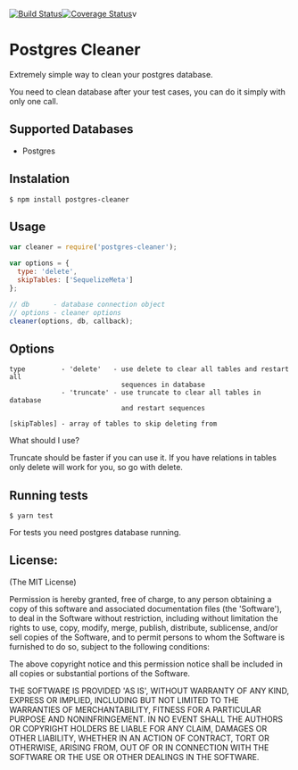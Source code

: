[![Build Status](https://travis-ci.org/blazing-edge-labs/node-postgres-cleaner.svg?branch=master)](https://travis-ci.org/blazing-edge-labs/node-postgres-cleaner)[![Coverage Status](https://coveralls.io/repos/github/blazing-edge-labs/node-postgres-cleaner/badge.svg?branch=master)](https://coveralls.io/github/blazing-edge-labs/node-postgres-cleaner?branch=master)v

Postgres Cleaner
========================
Extremely simple way to clean your postgres database.

You need to clean database after your test cases, you can do it simply with only one call.

Supported Databases
-------------------
* Postgres

Instalation
-----------
```shell
$ npm install postgres-cleaner
```

Usage
------
```javascript
var cleaner = require('postgres-cleaner');

var options = {
  type: 'delete',
  skipTables: ['SequelizeMeta']
};

// db      - database connection object
// options - cleaner options
cleaner(options, db, callback);
```

Options
-------
    type         - 'delete'   - use delete to clear all tables and restart all
                                sequences in database
                 - 'truncate' - use truncate to clear all tables in database
                                and restart sequences

    [skipTables] - array of tables to skip deleting from

What should I use?

Truncate should be faster if you can use it. If you have relations in tables only delete
will work for you, so go with delete.

Running tests
-------------

```shell
$ yarn test
```

For tests you need postgres database running.


License:
--------

(The MIT License)

Permission is hereby granted, free of charge, to any person obtaining
a copy of this software and associated documentation files (the
'Software'), to deal in the Software without restriction, including
without limitation the rights to use, copy, modify, merge, publish,
distribute, sublicense, and/or sell copies of the Software, and to
permit persons to whom the Software is furnished to do so, subject to
the following conditions:

The above copyright notice and this permission notice shall be
included in all copies or substantial portions of the Software.

THE SOFTWARE IS PROVIDED 'AS IS', WITHOUT WARRANTY OF ANY KIND,
EXPRESS OR IMPLIED, INCLUDING BUT NOT LIMITED TO THE WARRANTIES OF
MERCHANTABILITY, FITNESS FOR A PARTICULAR PURPOSE AND NONINFRINGEMENT.
IN NO EVENT SHALL THE AUTHORS OR COPYRIGHT HOLDERS BE LIABLE FOR ANY
CLAIM, DAMAGES OR OTHER LIABILITY, WHETHER IN AN ACTION OF CONTRACT,
TORT OR OTHERWISE, ARISING FROM, OUT OF OR IN CONNECTION WITH THE
SOFTWARE OR THE USE OR OTHER DEALINGS IN THE SOFTWARE.
